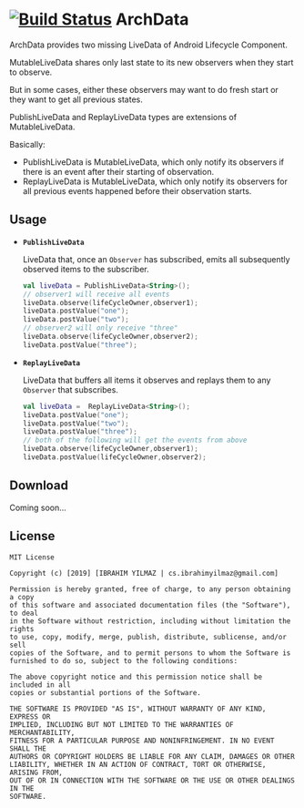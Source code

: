 [![Build Status](https://travis-ci.org/ibrahimyilmaz/ArchData.svg?branch=master)](https://travis-ci.org/ibrahimyilmaz/ArchData)
ArchData
=======

ArchData provides two missing LiveData of Android Lifecycle Component.

MutableLiveData shares only last state to its new observers when they start to observe.

But in some cases, either these observers may want to do fresh start or they want to get all previous states.

PublishLiveData and ReplayLiveData types are extensions of MutableLiveData.

Basically:

* PublishLiveData is MutableLiveData, which only notify its observers if there is an event after their starting of observation.
* ReplayLiveData is MutableLiveData, which only notify its observers for all previous events happened before their observation starts.


Usage
-----

 *  **`PublishLiveData`**

    LiveData that, once an `Observer` has subscribed, emits all subsequently observed items to the
    subscriber.

    ```kotlin
    val liveData = PublishLiveData<String>();
    // observer1 will receive all events
    liveData.observe(lifeCycleOwner,observer1);
    liveData.postValue("one");
    liveData.postValue("two");
    // observer2 will only receive "three"
    liveData.observe(lifeCycleOwner,observer2);
    liveData.postValue("three");
    ```

 *  **`ReplayLiveData`**

    LiveData that buffers all items it observes and replays them to any `Observer` that subscribes.

    ```kotlin
    val liveData =  ReplayLiveData<String>();
    liveData.postValue("one");
    liveData.postValue("two");
    liveData.postValue("three");
    // both of the following will get the events from above
    liveData.observe(lifeCycleOwner,observer1);
    liveData.postValue(lifeCycleOwner,observer2);
    ```

Download
--------

Coming soon...


License
-------

    MIT License

    Copyright (c) [2019] [IBRAHIM YILMAZ | cs.ibrahimyilmaz@gmail.com]

    Permission is hereby granted, free of charge, to any person obtaining a copy
    of this software and associated documentation files (the "Software"), to deal
    in the Software without restriction, including without limitation the rights
    to use, copy, modify, merge, publish, distribute, sublicense, and/or sell
    copies of the Software, and to permit persons to whom the Software is
    furnished to do so, subject to the following conditions:

    The above copyright notice and this permission notice shall be included in all
    copies or substantial portions of the Software.

    THE SOFTWARE IS PROVIDED "AS IS", WITHOUT WARRANTY OF ANY KIND, EXPRESS OR
    IMPLIED, INCLUDING BUT NOT LIMITED TO THE WARRANTIES OF MERCHANTABILITY,
    FITNESS FOR A PARTICULAR PURPOSE AND NONINFRINGEMENT. IN NO EVENT SHALL THE
    AUTHORS OR COPYRIGHT HOLDERS BE LIABLE FOR ANY CLAIM, DAMAGES OR OTHER
    LIABILITY, WHETHER IN AN ACTION OF CONTRACT, TORT OR OTHERWISE, ARISING FROM,
    OUT OF OR IN CONNECTION WITH THE SOFTWARE OR THE USE OR OTHER DEALINGS IN THE
    SOFTWARE.
